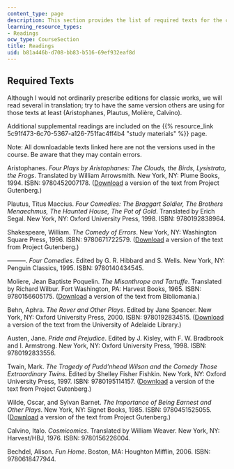 ```yaml
---
content_type: page
description: This section provides the list of required texts for the course.
learning_resource_types:
- Readings
ocw_type: CourseSection
title: Readings
uid: b81a446b-d708-bb83-b516-69ef932eaf8d
---
```


Required Texts
--------------

Although I would not ordinarily prescribe editions for classic works, we will read several in translation; try to have the same version others are using for those texts at least (Aristophanes, Plautus, Molière, Calvino).

Additional supplemental readings are included on the {{% resource_link 5c91f473-6c70-5367-a126-751fac4ff4b4 "study materials" %}} page.

Note: All downloadable texts linked here are not the versions used in the course. Be aware that they may contain errors.

Aristophanes. _Four Plays by Aristophanes: The Clouds, the Birds, Lysistrata, the Frogs_. Translated by William Arrowsmith. New York, NY: Plume Books, 1994. ISBN: 9780452007178. ([Download](http://www.gutenberg.org/etext/7700) a version of the text from Project Gutenberg.)

Plautus, Titus Maccius. _Four Comedies: The Braggart Soldier, The Brothers Menaechmus, The Haunted House, The Pot of Gold_. Translated by Erich Segal. New York, NY: Oxford University Press, 1998. ISBN: 9780192838964.

Shakespeare, William. _The Comedy of Errors_. New York, NY: Washington Square Press, 1996. ISBN: 9780671722579. ([Download](http://www.gutenberg.org/etext/1504) a version of the text from Project Gutenberg.)

———. _Four Comedies_. Edited by G. R. Hibbard and S. Wells. New York, NY: Penguin Classics, 1995. ISBN: 9780140434545.

Moliere, Jean Baptiste Poquelin. _The Misanthrope and Tartuffe_. Translated by Richard Wilbur. Fort Washington, PA: Harvest Books, 1965. ISBN: 9780156605175. ([Download](http://www.bibliomania.com/0/6/4/1049/frameset.html) a version of the text from Bibliomania.)

Behn, Aphra. _The Rover and Other Plays_. Edited by Jane Spencer. New York, NY: Oxford University Press, 2000. ISBN: 9780192834515. ([Download](https://ebooks.adelaide.edu.au/b/behn/aphra/b42r/index.html) a version of the text from the University of Adelaide Library.)

Austen, Jane. _Pride and Prejudice_. Edited by J. Kisley, with F. W. Bradbrook and I. Armstrong. New York, NY: Oxford University Press, 1998. ISBN: 9780192833556.

Twain, Mark. _The Tragedy of Pudd'nhead Wilson and the Comedy Those Extraordinary Twins_. Edited by Shelley Fisher Fishkin. New York, NY: Oxford University Press, 1997. ISBN: 9780195114157. ([Download](http://www.gutenberg.org/etext/102) a version of the text from Project Gutenberg.)

Wilde, Oscar, and Sylvan Barnet. _The Importance of Being Earnest and Other Plays_. New York, NY: Signet Books, 1985. ISBN: 9780451525055. ([Download](http://www.gutenberg.org/etext/844) a version of the text from Project Gutenberg.)

Calvino, Italo. _Cosmicomics_. Translated by William Weaver. New York, NY: Harvest/HBJ, 1976. ISBN: 9780156226004.

Bechdel, Alison. _Fun Home_. Boston, MA: Houghton Mifflin, 2006. ISBN: 9780618477944.